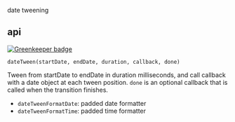 date tweening

## api

[![Greenkeeper badge](https://badges.greenkeeper.io/tmcw/date-tween.svg)](https://greenkeeper.io/)

`dateTween(startDate, endDate, duration, callback, done)`

Tween from startDate to endDate in duration milliseconds, and call callback
with a date object at each tween position. `done` is an optional callback
that is called when the transition finishes.

* `dateTweenFormatDate`: padded date formatter
* `dateTweenFormatTime`: padded time formatter
